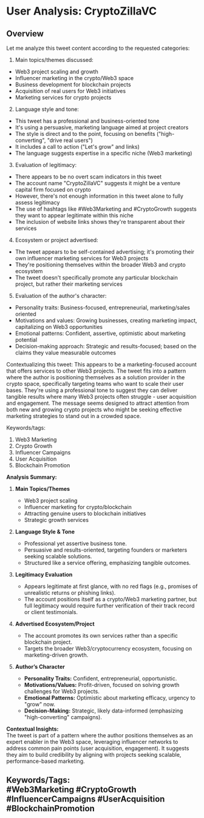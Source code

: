 # User Analysis: CryptoZillaVC

## Overview

<think>
Let me analyze this tweet content according to the requested categories:

1. Main topics/themes discussed:
- Web3 project scaling and growth
- Influencer marketing in the crypto/Web3 space
- Business development for blockchain projects
- Acquisition of real users for Web3 initiatives
- Marketing services for crypto projects

2. Language style and tone:
- This tweet has a professional and business-oriented tone
- It's using a persuasive, marketing language aimed at project creators
- The style is direct and to the point, focusing on benefits ("high-converting", "drive real users")
- It includes a call to action ("Let's grow" and links)
- The language suggests expertise in a specific niche (Web3 marketing)

3. Evaluation of legitimacy:
- There appears to be no overt scam indicators in this tweet
- The account name "CryptoZillaVC" suggests it might be a venture capital firm focused on crypto
- However, there's not enough information in this tweet alone to fully assess legitimacy
- The use of hashtags like #Web3Marketing and #CryptoGrowth suggests they want to appear legitimate within this niche
- The inclusion of website links shows they're transparent about their services

4. Ecosystem or project advertised:
- The tweet appears to be self-contained advertising; it's promoting their own influencer marketing services for Web3 projects
- They're positioning themselves within the broader Web3 and crypto ecosystem
- The tweet doesn't specifically promote any particular blockchain project, but rather their marketing services

5. Evaluation of the author's character:
- Personality traits: Business-focused, entrepreneurial, marketing/sales oriented
- Motivations and values: Growing businesses, creating marketing impact, capitalizing on Web3 opportunities
- Emotional patterns: Confident, assertive, optimistic about marketing potential
- Decision-making approach: Strategic and results-focused; based on the claims they value measurable outcomes

Contextualizing this tweet:
This appears to be a marketing-focused account that offers services to other Web3 projects. The tweet fits into a pattern where the author is positioning themselves as a solution provider in the crypto space, specifically targeting teams who want to scale their user bases. They're using a professional tone to suggest they can deliver tangible results where many Web3 projects often struggle - user acquisition and engagement. The message seems designed to attract attention from both new and growing crypto projects who might be seeking effective marketing strategies to stand out in a crowded space.

Keywords/tags:
1. Web3 Marketing
2. Crypto Growth
3. Influencer Campaigns
4. User Acquisition
5. Blockchain Promotion
</think>

**Analysis Summary:**

1. **Main Topics/Themes**  
   - Web3 project scaling  
   - Influencer marketing for crypto/blockchain  
   - Attracting genuine users to blockchain initiatives  
   - Strategic growth services  

2. **Language Style & Tone**  
   - Professional yet assertive business tone.  
   - Persuasive and results-oriented, targeting founders or marketers seeking scalable solutions.  
   - Structured like a service offering, emphasizing tangible outcomes.  

3. **Legitimacy Evaluation**  
   - Appears legitimate at first glance, with no red flags (e.g., promises of unrealistic returns or phishing links).  
   - The account positions itself as a crypto/Web3 marketing partner, but full legitimacy would require further verification of their track record or client testimonials.  

4. **Advertised Ecosystem/Project**  
   - The account promotes its own services rather than a specific blockchain project.  
   - Targets the broader Web3/cryptocurrency ecosystem, focusing on marketing-driven growth.  

5. **Author’s Character**  
   - **Personality Traits:** Confident, entrepreneurial, opportunistic.  
   - **Motivations/Values:** Profit-driven, focused on solving growth challenges for Web3 projects.  
   - **Emotional Patterns:** Optimistic about marketing efficacy, urgency to "grow" now.  
   - **Decision-Making:** Strategic, likely data-informed (emphasizing "high-converting" campaigns).  

**Contextual Insights:**  
The tweet is part of a pattern where the author positions themselves as an expert enabler in the Web3 space, leveraging influencer networks to address common pain points (user acquisition, engagement). It suggests they aim to build credibility by aligning with projects seeking scalable, performance-based marketing.  

**Keywords/Tags:**  
#Web3Marketing #CryptoGrowth #InfluencerCampaigns #UserAcquisition #BlockchainPromotion
---

